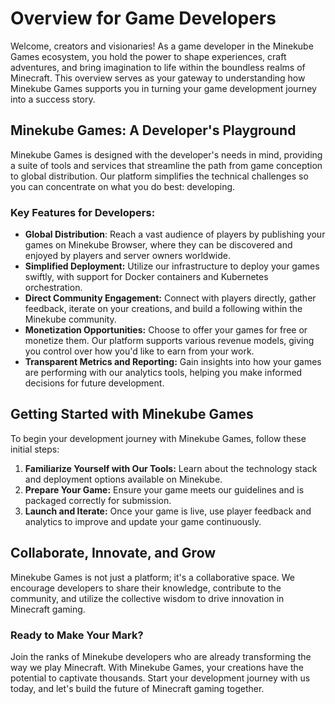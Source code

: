 # Overview for Game Developers

Welcome, creators and visionaries! As a game developer in the Minekube Games ecosystem, you hold the power to shape experiences, craft adventures, and bring imagination to life within the boundless realms of Minecraft. This overview serves as your gateway to understanding how Minekube Games supports you in turning your game development journey into a success story.

## Minekube Games: A Developer's Playground

Minekube Games is designed with the developer's needs in mind, providing a suite of tools and services that streamline the path from game conception to global distribution. Our platform simplifies the technical challenges so you can concentrate on what you do best: developing.

### Key Features for Developers:

- **Global Distribution**: Reach a vast audience of players by publishing your games on Minekube Browser, where they can be discovered and enjoyed by players and server owners worldwide.
- **Simplified Deployment:** Utilize our infrastructure to deploy your games swiftly, with support for Docker containers and Kubernetes orchestration.
- **Direct Community Engagement:** Connect with players directly, gather feedback, iterate on your creations, and build a following within the Minekube community.
- **Monetization Opportunities:** Choose to offer your games for free or monetize them. Our platform supports various revenue models, giving you control over how you'd like to earn from your work.
- **Transparent Metrics and Reporting:** Gain insights into how your games are performing with our analytics tools, helping you make informed decisions for future development.

## Getting Started with Minekube Games

To begin your development journey with Minekube Games, follow these initial steps:

1. **Familiarize Yourself with Our Tools:** Learn about the technology stack and deployment options available on Minekube.
2. **Prepare Your Game:** Ensure your game meets our guidelines and is packaged correctly for submission.
3. **Launch and Iterate:** Once your game is live, use player feedback and analytics to improve and update your game continuously.

## Collaborate, Innovate, and Grow

Minekube Games is not just a platform; it's a collaborative space. We encourage developers to share their knowledge, contribute to the community, and utilize the collective wisdom to drive innovation in Minecraft gaming.

### Ready to Make Your Mark?

Join the ranks of Minekube developers who are already transforming the way we play Minecraft. With Minekube Games, your creations have the potential to captivate thousands. Start your development journey with us today, and let's build the future of Minecraft gaming together.